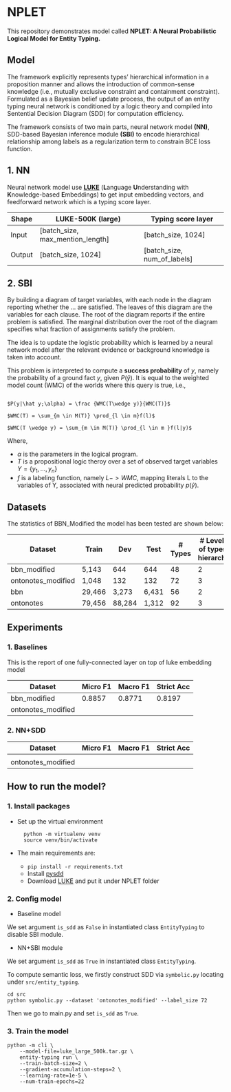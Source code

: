 # NPLET

This repository demonstrates model called **NPLET: A Neural Probabilistic Logical Model for Entity Typing.**

## **Model**

The framework explicitly  represents  types’  hierarchical  information  in  a proposition manner and allows the introduction of common-sense knowledge (i.e., mutually exclusive constraint and containment constraint). Formulated as a Bayesian belief update process, the output of an entity typing neural network is conditioned by a logic theory and compiled into Sentential Decision Diagram (SDD) for computation efficiency.

The framework consists of two main parts, neural network model **(NN)**, SDD-based Bayesian inference module **(SBI)** to encode hierarchical relationship among labels as a regularization term to constrain BCE loss function.

## 1. **NN**

Neural network model use **[LUKE](https://github.com/studio-ousia/luke)** (**L**anguage **U**nderstanding with **K**nowledge-based
**E**mbeddings) to get input embedding vectors, and feedforward network which is a typing score layer.

| Shape  | LUKE-500K (large)                   | Typing score layer             |
| ------ | ----------------------------------- | ------------------------------ |
| Input  | [batch\_size, max\_mention\_length] | [batch\_size, 1024]            |
| Output | [batch\_size, 1024]                 | [batch\_size, num\_of\_labels] |

## 2. **SBI**

<!-- **Problem formulation**

 - Graphical model
 - Approximate inference? -->

By building a diagram of target variables, with each node in the diagram reporting whether the ... are satisfied. The leaves of this diagram are the variables for each clause. The root of the diagram reports if the entire problem is satisfied. The marginal distribution over the root of the diagram specifies what fraction of assignments satisfy the problem.

The idea  is to  update the  logistic probability  which is learned by a neural network model after the relevant evidence or background knowledge is taken into account.

This problem is interpreted to compute a **success probability** of $y$, namely the probability of a ground fact $y$, given $P(\hat y)$. It is equal to the weighted model count (WMC) of the worlds where this query is true, i.e.,

```

$P(y|\hat y;\alpha) = \frac {WMC(T\wedge y)}{WMC(T)}$

$WMC(T) = \sum_{m \in M(T)} \prod_{l \in m}f(l)$

$WMC(T \wedge y) = \sum_{m \in M(T)} \prod_{l \in m }f(l|y)$
```
Where,

- $\alpha$ is the parameters in the logical program.
- $T$ is a propositional logic theroy over a set of observed target variables $Y = \{y_1, ..., y_n\}$
- $f$ is a labeling function, namely $L -> WMC$, mapping literals L to the variables of Y, associated with neural predicted probability $p(\hat y)$.

## **Datasets**

The statistics of BBN\_Modified the model has been tested are shown below:

| Dataset             | Train  | Dev    | Test  | # Types | # Levels of types' hierarchy |
| ------------------- | ------ | ------ | ----- | ------- | ---------------------------- |
| bbn_modified        | 5,143  | 644    | 644   | 48      | 2                            |
| ontonotes\_modified | 1,048  | 132    | 132   | 72      | 3                            |
| bbn                 | 29,466 | 3,273  | 6,431 | 56      | 2                            |
| ontonotes           | 79,456 | 88,284 | 1,312 | 92      | 3                            |

## **Experiments**

### 1. Baselines

This is the report of one fully-connected layer on top of luke embedding model

| Dataset            | Micro F1 | Macro F1 | Strict Acc |
| ------------------ | -------- | -------- | ---------- |
| bbn_modified       | 0.8857   | 0.8771   | 0.8197     |
| ontonotes_modified |          |          |            |


### 2. NN+SDD

| Dataset            | Micro F1 | Macro F1 | Strict Acc |
| ------------------ | -------- | -------- | ---------- |
|                    |          |          |            |
| ontonotes_modified |          |          |            |

## **How to run the model?**

### 1. Install packages

- Set up the virtual environment

  ```
    python -m virtualenv venv
    source venv/bin/activate
  ```
- The main requirements are:

  - ``pip install -r requirements.txt``
  - Install [pysdd](https://github.com/wannesm/PySDD)
  - Download [LUKE](https://drive.google.com/file/d/1S7smSBELcZWV7-slfrb94BKcSCCoxGfL/view?usp=sharing) and put it under NPLET folder

### 2. Config model

- Baseline model

We set argument ``is_sdd`` as ``False`` in instantiated class ``EntityTyping`` to disable SBI module.

- NN+SBI module

We set argument ``is_sdd`` as ``True`` in instantiated class ``EntityTyping``.

To compute semantic loss, we firstly construct SDD via ``symbolic.py`` locating under ``src/entity_typing``.

```
cd src
python symbolic.py --dataset 'ontonotes_modified' --label_size 72
```

Then we go to main.py and set ``is_sdd`` as ``True``.

### 3. Train the model

```
python -m cli \
    --model-file=luke_large_500k.tar.gz \
    entity-typing run \
    --train-batch-size=2 \
    --gradient-accumulation-steps=2 \
    --learning-rate=1e-5 \
    --num-train-epochs=22
```
